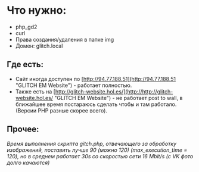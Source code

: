 # Что нужно:

* php_gd2
* curl
* Права создания/удаления в папке img
* Домен: glitch.local

## Где есть:
+ Сайт иногда доступен по [http://94.77.188.51](http://94.77.188.51 "GLITCH EM Website") - работает полностью.
+ Также есть на [http://glitch-website.hol.es/](http://http://glitch-website.hol.es/ "GLITCH EM Website") - не работает post to wall, в ближайшее время постараюсь сделать чтобы и там работало. (Версии PHP разные скорее всего).

## Прочее:
*Время выполнения скрипта gitch.php, отвечающего за обработку изображений, поставить лучше 90 (можно 120) (max_execution_time = 120), но в среднем работает 30s со скоростью сети 16 Mbit/s (c VK фото долго качаются)*